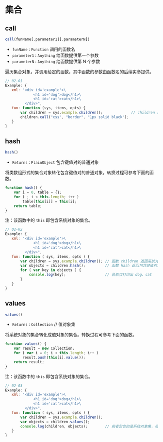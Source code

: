 # 集合

## call

```js
call(funName[,parameter1][,parameterN])
```

- `funName` : `Function` 调用的函数名
- `parameter1` : `Anything` 给函数提供第一个参数
- `parameterN` : `Anything` 给函数提供第 N 个参数

遍历集合对象，并调用给定的函数，其中函数的参数由函数名的后续实参提供。

```js
// 02-01
Example: {
   xml: "<div id='example'>\
             <h1 id='dog'>dog</h1>\
             <h1 id='cat'>cat</h1>\
         </div>",
   fun: function (sys, items, opts) {
       var children = sys.example.children();             // children 返回的对象为集合对象
       children.call("css", "border", "1px solid black");
   }
}
```

## hash

```js
hash()
```

- `Returns` : `PlainObject` 包含键值对的普通对象

将类数组形式的集合对象转化包含键值对的普通对象，转换过程可参考下面的函数。

```js
function hash() {
    var i = 0, table = {};
    for ( ; i < this.length; i++ )
        table[this[i]] = this[i];
    return table;
}
```

注：该函数中的 `this` 即包含系统对象的集合。

```js
// 02-02
Example: {
   xml: "<div id='example'>\
             <h1 id='dog'>dog</h1>\
             <h1 id='cat'>cat</h1>\
         </div>",
   fun: function ( sys, items, opts ) {
       var children = sys.example.children(); // 函数 children 返回系统对象集
       var objects = children.hash();         // 函数 hash 返回包含键值对集合的普通对象
       for ( var key in objects ) {
           console.log(key);                  // 会依次打印出 dog、cat
       }
   }
}
```

## values

```js
values()
```

- `Returns` : `Collection` // 值对象集

将系统对象的集合转化成值对象的集合。转换过程可参考下面的函数。

```js
function values() {
    var result = new Collection;
    for ( var i = 0; i < this.length; i++ )
        result.push(this[i].value());
    return result;
}
```

注：该函数中的 `this` 即包含系统对象的集合。

```js
// 02-03
Example: {
   xml: "<div id='example'>\
             <h1 id='dog'>dog</h1>\
             <h1 id='cat'>cat</h1>\
         </div>",
   fun: function ( sys, items, opts ) {
       var children = sys.example.children();
       var objects = children.values();
       console.log(children, objects);        // 前者包含的是系统对象集，后者包含的是值对象集
   }
}
```